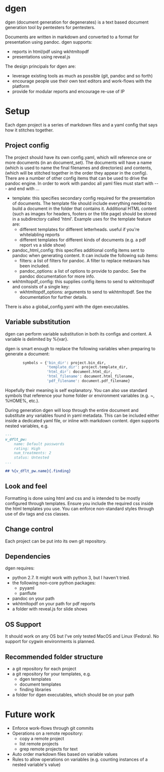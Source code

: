 # dgen
dgen (document generation for degenerates) is a text based document generation tool by pentesters for pentesters.

Documents are written in markdown and converted to a format for presentation using pandoc. dgen supports:

* reports in html/pdf using wkhtmltopdf
* presentations using reveal.js

The design principals for dgen are:

* leverage existing tools as much as possible (git, pandoc and so forth)
* encourage people use their own text editors and work-flows with the platform
* provide for modular reports and encourage re-use of IP

# Setup

Each dgen project is a series of markdown files and a yaml config that says how it stitches together.

## Project config

The project should have its own config.yaml, which will reference one or more documents (in an document_set). The documents will have a name (which is used to name the final filenames and directories) and contents, (which will be stitched together in the order they appear in the config). There are a number of other config items that can be used to drive the pandoc engine. In order to work with pandoc all yaml files must start with --- and end with ...

* template: this specifies secondary config required for the presentation of documents. The template file should include everything needed to build a document in the folder that contains it. Additional HTML content (such as images for headers, footers or the title page) should be stored in a subdirectory called 'html'. Example uses for the template feature are:
    * different templates for different letterheads. useful if you're whitelabling reports
    * different templates for different kinds of documents (e.g. a pdf report vs a slide show)
* pandoc_html_config: this specifies additional config items sent to pandoc when generating content. It can include the following sub items:
    * filters: a list of filters for pandoc. A filter to replace metavars has been included.
    * pandoc_options: a list of options to provide to pandoc. See the pandoc documentation for more info.
* wkhtmltopdf_config: this supplies config items to send to wkhtmltopdf and consists of a single key:
    * wkhtmltopdf_options: arguments to send to wkhtmltopdf. See the documentation for further details.

There is also a global_config.yaml with the dgen executables.

## Variable substitution

dgen can perform variable substitution in both its configs and content. A variable is delimited by %{var}.

dgen is smart enough to replace the following variables when preparing to generate a document:

```python
        symbols = {'bin_dir': project.bin_dir,
                   'template_dir': project.template_dir,
                   'html_dir': document.html_dir,
                   'html_filename': document.html_filename,
                   'pdf_filename': document.pdf_filename}
```

Hopefully their meaning is self explanatory. You can also use standard symbols that reference your home folder or environment variables (e.g. ~, %HOME%, etc.).

During generation dgen will loop through the entire document and substitute any variables found in yaml metadata. This can be included either inside a dedicated yaml file, or inline with markdown content. dgen supports nested variables, e.g.

```markdown
---
v_dflt_pw:
    name: Default passwords
    rating: High
    num_treatments: 2
    status: Untested
...

## %{v_dflt_pw.name}{.finding}
```

## Look and feel

Formatting is done using html and css and is intended to be mostly configured through templates. Ensure you include the required css inside the html templates you use. You can enforce non-standard styles through use of div tags and css classes.

## Change control

Each project can be put into its own git repository.

## Dependencies

dgen requires:

* python 2.7. It might work with python 3, but I haven't tried.
* the following non-core python packages:
    * pyyaml
    * panflute
* pandoc on your path
* wkhtmltopdf on your path for pdf reports
* a folder with reveal.js for slide shows

## OS Support

It should work on any OS but I've only tested MacOS and Linux (Fedora). No support for cygwin environments is planned.

## Recommended folder structure

* a git repository for each project
* a git repository for your templates, e.g.
    * dgen templates
    * document templates
    * finding libraries
* a folder for dgen executables, which should be on your path

# Future work

* Enforce work-flows through git commits
* Operations on a remote repository:
    * copy a remote project
    * list remote projects
    * grep remote projects for text
* Auto order markdown files based on variable values
* Rules to allow operations on variables (e.g. counting instances of a nested variable's value)
